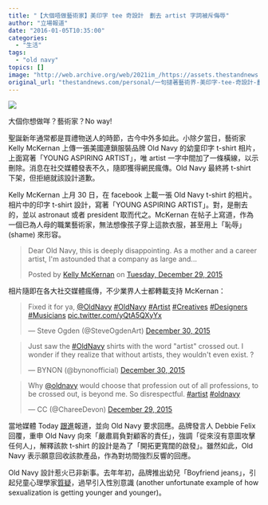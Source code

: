 ```yaml
---
title: "【大個唔做藝術家】美印字 tee 奇設計　劃去 artist 字詞被斥侮辱"
author: "立場報道"
date: "2016-01-05T10:35:00"
categories:
  - "生活"
tags:
  - "old navy"
topics: []
image: "http://web.archive.org/web/2021im_/https://assets.thestandnews.com/media/photos/old-navy-anti-artist-tee-shirt1_bSs3F.png"
original_url: "thestandnews.com/personal/一句撻著藝術界-美印字-tee-奇設計-劃去-artist-字詞被斥侮辱"
---
```

![](http://web.archive.org/web/2021im_/https://assets.thestandnews.com/media/photos/old-navy-anti-artist-tee-shirt1_bSs3F.png)

大個你想做咩？藝術家？No way!

聖誕新年通常都是買禮物送人的時節，古今中外多如此。小除夕當日，藝術家 Kelly McKernan 上傳一張美國連鎖服裝品牌 Old Navy 的幼童印字 t-shirt 相片，上面寫著「YOUNG ASPIRING ARTIST」，唯 artist 一字中間加了一條橫線，以示刪除。消息在社交媒體發表不久，隨即獲得網民瘋傳。Old Navy 最終將 t-shirt 下架，但拒絕就該設計道歉。

Kelly McKernan 上月 30 日，在 facebook 上載一張 Old Navy t-shirt 的相片。相片中的印字 t-shirt 設計，寫著「YOUNG ASPIRING ARTIST」。對，是刪去的，並以 astronaut 或者 president 取而代之。McKernan 在帖子上寫道，作為一個已為人母的職業藝術家，無法想像孩子穿上這款衣服，甚至用上「恥辱」(shame) 來形容。

> Dear Old Navy, this is deeply disappointing. As a mother and a career artist, I'm astounded that a company as large and...
> 
> Posted by [Kelly McKernan](http://web.archive.org/web/20211229061123/https://www.facebook.com/kellymckernanart/) on [Tuesday, December 29, 2015](http://web.archive.org/web/20211229061123/https://www.facebook.com/kellymckernanart/posts/10156357527850453:0)

相片隨即在各大社交媒體瘋傳，不少業界人士都轉載支持 McKernan：

> Fixed it for ya, [@OldNavy](http://web.archive.org/web/20211229061123/https://twitter.com/OldNavy) [#OldNavy](http://web.archive.org/web/20211229061123/https://twitter.com/hashtag/OldNavy?src=hash) [#Artist](http://web.archive.org/web/20211229061123/https://twitter.com/hashtag/Artist?src=hash) [#Creatives](http://web.archive.org/web/20211229061123/https://twitter.com/hashtag/Creatives?src=hash) [#Designers](http://web.archive.org/web/20211229061123/https://twitter.com/hashtag/Designers?src=hash) [#Musicians](http://web.archive.org/web/20211229061123/https://twitter.com/hashtag/Musicians?src=hash) [pic.twitter.com/yQtA5QXyYx](http://web.archive.org/web/20211229061123/https://t.co/yQtA5QXyYx)
> 
> — Steve Ogden (@SteveOgdenArt) [December 30, 2015](http://web.archive.org/web/20211229061123/https://twitter.com/SteveOgdenArt/status/682023906161627137)

> Just saw the [#OldNavy](http://web.archive.org/web/20211229061123/https://twitter.com/hashtag/OldNavy?src=hash) shirts with the word "artist" crossed out. I wonder if they realize that without artists, they wouldn't even exist. ?
> 
> — BYNON (@bynonofficial) [December 30, 2015](http://web.archive.org/web/20211229061123/https://twitter.com/bynonofficial/status/682257141349101568)

> Why [@oldnavy](http://web.archive.org/web/20211229061123/https://twitter.com/OldNavy) would choose that profession out of all professions, to be crossed out, is beyond me. So disrespectful. [#artist](http://web.archive.org/web/20211229061123/https://twitter.com/hashtag/artist?src=hash) [#oldnavy](http://web.archive.org/web/20211229061123/https://twitter.com/hashtag/oldnavy?src=hash)
> 
> — CC (@ChareeDevon) [December 29, 2015](http://web.archive.org/web/20211229061123/https://twitter.com/ChareeDevon/status/681864755263438849)

當地媒體 Today [跟進](http://web.archive.org/web/20211229061123/http://www.today.com/style/old-navy-under-fire-disrespectful-toddler-t-shirts-t64571)報道，並向 Old Navy 要求回應。品牌發言人 Debbie Felix 回覆，重申 Old Navy 向來「嚴肅肩負對顧客的責任」，強調「從來沒有意圖攻擊任何人」，解釋該款 t-shirt 的設計是為了「開拓更寬闊的啟發」。雖然如此，Old Navy 表示願意回收該款產品，作為對坊間強烈反響的回應。

Old Navy 設計惹火已非新事。去年年初，品牌推出幼兒「Boyfriend jeans」，引起兒童心理學家[質疑](http://web.archive.org/web/20211229061123/http://www.aol.com/article/2015/02/27/boyfriend-jeans-for-babies-cause-controversy-among-parents-ps/21147636/)，過早引入性別意識 (another unfortunate example of how sexualization is getting younger and younger)。